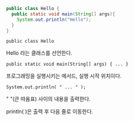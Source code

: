 ```java
public class Hello {
  public static void main(String[] args){
    System.out.println("Hello");
  }
}
```

`public class Hello`

Hello 라는 클래스를 선언한다.

`public static void main(String[] args) { ... }`

프로그래밍을 실행시키는 메서드, 실행 시작 위치이다.

`System.out.println( " ... " );`

" "(큰 따옴표) 사이의 내용을 출력한다.

println( )은 출력 후 다음 줄로 이동한다. 